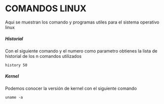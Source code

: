 # COMANDOS LINUX
Aqui se muestran los comando y programas utiles para el sistema operativo linux


##### Historial

Con el siguiente comando y el numero como parametro obtienes la lista de historial de los n comandos utilizados

```
history 50
```


##### Kernel

Podemos conocer la versión de kernel con el siguiente comando

```
uname -a
```


